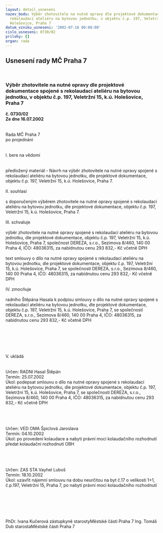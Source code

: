 ```yaml
---
layout: detail_usneseni
nazev_bodu: Výběr zhotovitele na nutné opravy dle projektové dokumentace spojené s
  rekolaudací ateliéru na bytovou jednotku, v objektu č.p. 197, Veletržní 15, k.ú.
  Holešovice, Praha 7
datum_vzniku_usneseni: '2002-07-16 00:00:00'
cislo_usneseni: 0730/02
prilohy: []
organ: rada
---
```

<div id="ucUsn_pList" class="usn">
	<span><h2>Usnesení rady MČ Praha 7 </h2>
<br></span><div class="standBody">
<span><h3>Výběr zhotovitele na nutné opravy dle projektové dokumentace spojené s rekolaudací ateliéru na bytovou jednotku, v objektu č.p. 197, Veletržní 15, k.ú. Holešovice, Praha 7</h3></span><div class="center">
		<strong>č. 0730/02</strong><br>
	</div>
<div class="center">
		<strong>Ze dne 16.07.2002</strong><br><br>
	</div>
<br>Rada MČ Praha 7<br>po projednání<br><br><br>I.	bere na vědomí<br><br> <br>předložený materiál - Návrh na výběr zhotovitele na nutné opravy spojené s rekolaudací ateliéru na bytovou jednotku, dle projektové dokumentace, objektu č.p. 197, Veletržní 15, k.ú. Holešovice, Praha 7.<br><br>II.	souhlasí <br><br>s doporučeným výběrem zhotovitele na nutné opravy spojené s rekolaudací ateliéru na bytovou jednotku, dle projektové dokumentace, objektu č.p. 197, Veletržní 15, k.ú. Holešovice, Praha 7.<br><br>III.	schvaluje <br><br>výběr zhotovitele na nutné opravy spojené s rekolaudací ateliéru na bytovou jednotku, dle projektové dokumentace, objektu č.p. 197, Veletržní 15, k.ú. Holešovice, Praha 7, společnost DEREZA, s.r.o., Sezimova 8/460, 140 00 Praha 4, IČO: 48036315, za nabídnutou cenu 293 832,- Kč  včetně DPH<br><br>text smlouvy o dílo na nutné opravy spojené s rekolaudací ateliéru na bytovou jednotku, dle projektové dokumentace, objektu č.p. 197, Veletržní 15, k.ú. Holešovice, Praha 7, se společností DEREZA, s.r.o., Sezimova 8/460, 140 00 Praha 4, IČO: 48036315, za nabídnutou cenu 293 832,- Kč  včetně DPH<br><br>IV.	zmocňuje <br><br>radního Štěpána Hasala k podpisu smlouvy o dílo na nutné opravy spojené s rekolaudací ateliéru na bytovou jednotku, dle projektové dokumentace, objektu č.p. 197, Veletržní 15, k.ú. Holešovice, Praha 7, se společností DEREZA, s.r.o., Sezimova 8/460, 140 00 Praha 4, IČO: 48036315, za nabídnutou cenu 293 832,- Kč  včetně DPH<br><br><br><br><br><br><br>V.        ukládá <br><br> <br>Určen:	RADNI Hasal Štěpán<br>Termín: 25.07.2002<br>Úkol:	podepsat  smlouvu o dílo na nutné opravy spojené s rekolaudací ateliéru na bytovou jednotku, dle projektové dokumentace, objektu č.p. 197, Veletržní 15, k.ú. Holešovice, Praha 7, se společností DEREZA, s.r.o., Sezimova 8/460, 140 00 Praha 4, IČO: 48036315, za nabídnutou cenu 293 832,- Kč  včetně DPH<br> <br><br> <br> <br>Určen:	VED OMA Špiclová Jaroslava<br>Termín: 04.10.2002<br>Úkol:	po provedení kolaudace a nabytí právní moci kolaudačního rozhodnutí předat kolaudační rozhodnutí OBH<br> <br><br> <br> <br>Určen:	ZAS STA Vayhel Luboš<br>Termín: 18.10.2002<br>Úkol:	uzavřít nájemní smlouvu na dobu neurčitou na byt č.17 o velikosti 1+1, č.p.197, Veletržní 15, Praha 7, po nabytí právní moci kolaudačního rozhodnutí<br> <br><br><br><br><br>	<br>PhDr. Ivana Kučerová zástupkyně starostyMěstské části Praha 7	Ing. Tomáš Dub starostaMěstské části Praha 7<br>	<br><br>
</div>
</div>